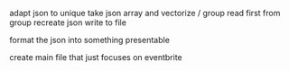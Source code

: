 
adapt json to unique
    take json array and vectorize / group
    read first from group
    recreate json
    write to file

format the json into something presentable

create main file that just focuses on eventbrite
